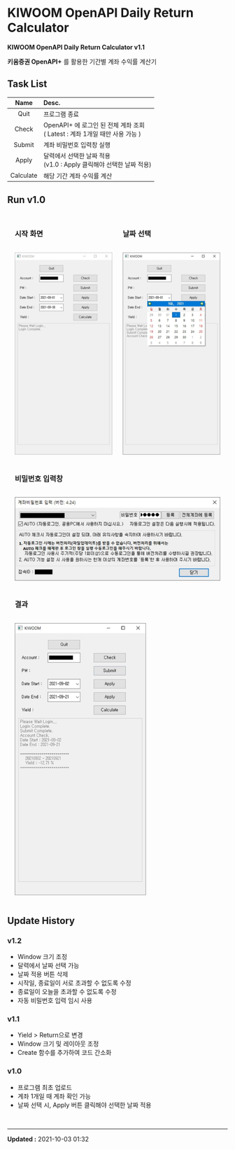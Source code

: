 # KIWOOM OpenAPI Daily Return Calculator

**KIWOOM OpenAPI Daily Return Calculator v1.1**

**키움증권 OpenAPI+** 를 활용한 기간별 계좌 수익률 계산기


## Task List

| Name      | Desc.                                                                      |
| :--:      | :----                                                                      |
| Quit      | 프로그램 종료                                                               |
| Check     | OpenAPI+ 에 로그인 된 전체 계좌 조회<br>( Latest : 계좌 1개일 때만 사용 가능 ) |
| Submit    | 계좌 비밀번호 입력창 실행                                                    |
| Apply     | 달력에서 선택한 날짜 적용<br>(v1.0 : Apply 클릭해야 선택한 날짜 적용)          |
| Calculate | 해당 기간 계좌 수익률 계산                                                   |


## Run v1.0
<table style="border-collapse: separate; border-spacing: 10px 10px;">
    <tr>
        <td style="border: none;"><h3>시작 화면</h3></td>
        <td style="border: none;"><h3>날짜 선택</h3></td>
    </tr>
    <tr>
        <td style="border: none;"><img src="img/run1.jpg" width="300px"></td>
        <td style="border: none;"><img src="img/run3.jpg" width="300px"></td>
    </tr>
    <tr>
        <td colspan="2" style="border: none;"><h3>비밀번호 입력창</h3></td>
    </tr>
    <tr>
        <td colspan="2" style="border: none;"><img src="img/run2.jpg" width="500px"></td>
    </tr>
    <tr>
        <td colspan="2" style="border: none;"><h3>결과</h3></td>
    </tr>
    <tr>
        <td colspan="2" style="border: none;"><img src="img/run4.jpg" width="300px"></td>
    </tr>
</table>


## Update History

### v1.2

- Window 크기 조정
- 달력에서 날짜 선택 가능
- 날짜 적용 버튼 삭제
- 시작일, 종료일이 서로 초과할 수 없도록 수정
- 종료일이 오늘을 초과할 수 없도록 수정
- 자동 비밀번호 입력 임시 사용

### v1.1

- Yield > Return으로 변경 
- Window 크기 및 레이아웃 조정
- Create 함수를 추가하여 코드 간소화

### v1.0

- 프로그램 최초 업로드
- 계좌 1개일 때 계좌 확인 가능
- 날짜 선택 시, Apply 버튼 클릭해야 선택한 날짜 적용


<br>

---
**Updated :** 2021-10-03 01:32
